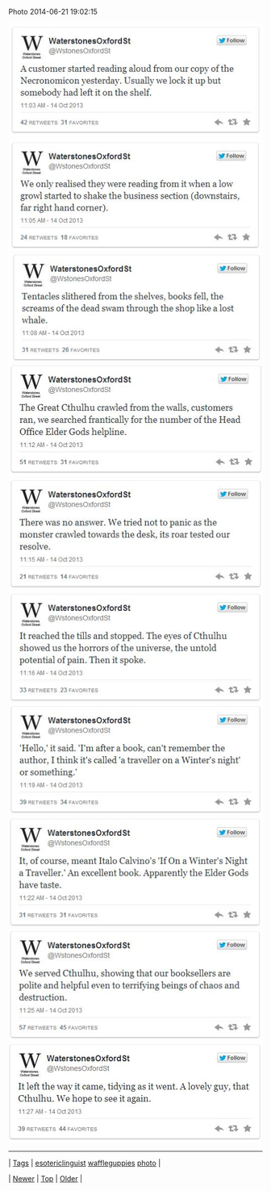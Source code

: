 <!--
title: Photo 2014-06-21 19
date: 2020-06-28T15:27:00.333Z
tags: esotericlinguist, waffleguppies, photo
-->


Photo 2014-06-21 19:02:15

![](89476075737-0.jpg)
![](89476075737-1.jpg)
![](89476075737-2.jpg)
![](89476075737-3.jpg)
![](89476075737-4.jpg)
![](89476075737-5.jpg)
![](89476075737-6.jpg)
![](89476075737-7.jpg)
![](89476075737-8.jpg)
![](89476075737-9.jpg)

<!--BOTTOM-POST-NAVIGATION-->
---

| [Tags](tags.md) | [esotericlinguist](tag-esotericlinguist.md) [waffleguppies](tag-waffleguppies.md) [photo](tag-photo.md) |

| [Newer](89458466717.md) | [Top](index.md) | [Older](89476813934.md) |